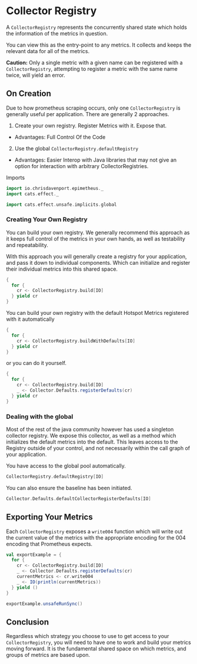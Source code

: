 # Collector Registry

A `CollectorRegistry` represents the concurrently shared state which holds the information
of the metrics in question.

You can view this as the entry-point to any metrics. It collects and keeps the relevant data
for all of the metrics.

**Caution:** Only a single metric with a given name can be registered with a `CollectorRegistry`,
attempting to register a metric with the same name twice, will yield an error.

## On Creation

Due to how prometheus scraping occurs, only one  `CollectorRegistry` is generally useful per application. There are generally 2 approaches.

1. Create your own registry. Register Metrics with it. Expose that.
  - Advantages: Full Control Of the Code

2. Use the global `CollectorRegistry.defaultRegistry`
  - Advantages: Easier Interop with Java libraries that may not give an option for interaction with arbitrary CollectorRegistries.

Imports

```scala mdoc:silent
import io.chrisdavenport.epimetheus._
import cats.effect._

import cats.effect.unsafe.implicits.global
```

### Creating Your Own Registry

You can build your own registry. We generally recommend this approach as it keeps
full control of the metrics in your own hands, as well as testability and repeatability.

With this approach you will generally create a registry for your application, and pass it down
to individual components. Which can initialize and register their individual metrics into this
shared space.

```scala mdoc
{
  for {
    cr <- CollectorRegistry.build[IO]
  } yield cr
}
```

You can build your own registry with the default Hotspot Metrics registered with it automatically

```scala mdoc
{
  for {
    cr <- CollectorRegistry.buildWithDefaults[IO]
  } yield cr
}
```

or you can do it yourself.

```scala mdoc
{
  for {
    cr <- CollectorRegistry.build[IO]
    _ <- Collector.Defaults.registerDefaults(cr)
  } yield cr
}
```

### Dealing with the global

Most of the rest of the java community however has used a singleton collector registry. We expose this collector,
as well as a method which initializes the default metrics into the default. This leaves access to the Registry outside of your control, and not necessarily within the call graph of your application.

You have access to the global pool automatically.

```scala mdoc
CollectorRegistry.defaultRegistry[IO]
```

You can also ensure the baseline has been initiated.

```scala mdoc
Collector.Defaults.defaultCollectorRegisterDefaults[IO]
```

## Exporting Your Metrics

Each `CollectorRegistry` exposes a `write004` function which will write out the current value of the metrics with the appropriate encoding for the 004 encoding that Prometheus expects.

```scala mdoc
val exportExample = {
  for {
    cr <- CollectorRegistry.build[IO]
    _ <- Collector.Defaults.registerDefaults(cr)
    currentMetrics <- cr.write004
    _ <- IO(println(currentMetrics))
  } yield ()
}

exportExample.unsafeRunSync()
```

## Conclusion

Regardless which strategy you choose to use to get access to your `CollectorRegistry`, you will need to have one to work and build your metrics moving forward. It is the fundamental shared space on which metrics, and groups of metrics are based upon.
